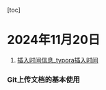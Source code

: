 [toc]



# 2024年11月20日

1. [插入时间信息_typora插入时间](https://blog.csdn.net/m0_49448331/article/details/124704424)

### Git上传文档的基本使用